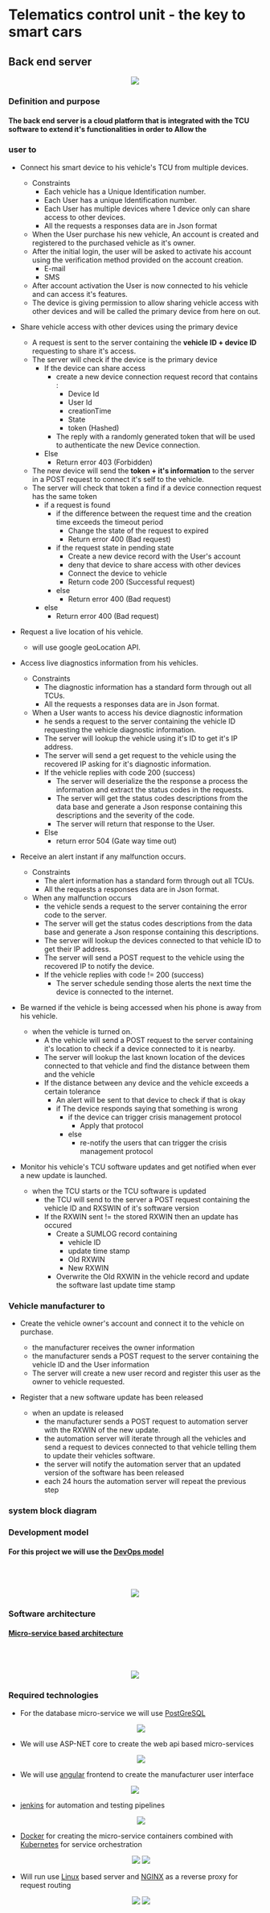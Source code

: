 # Telematics control unit - the key to smart cars

## Back end server
<p align="center">
    <img src="images/back-end-server.png"/>
</p>

### Definition and purpose

#### The back end server is a cloud platform that is integrated with the TCU software to extend it's functionalities in order to Allow the 

### user to

- Connect his smart device to his vehicle's TCU from multiple devices.
    - Constraints
        - Each vehicle has a Unique Identification number.
        - Each User has a unique Identification number.
        - Each User has multiple devices where 1 device only can share access to other devices.
        - All the requests a responses data are in Json format
    - When the User purchase his new vehicle, An account is created and registered to the purchased vehicle as it's owner.
    - After the initial login, the user will be asked to activate his account using the verification method provided on the account creation.
        - E-mail
        - SMS
    - After account activation the User is now connected to his vehicle and can access it's features.
    - The device is giving permission to allow sharing vehicle access with other devices and will be called the primary device from here on out. 
- Share vehicle access with other devices using the primary device
    - A request is sent to the server containing the <b>vehicle ID + device ID</b> requesting to share it's access.
    - The server will check if the device is the primary device
        - If the device can share access
            - create a new device connection request record that contains :
                - Device Id
                - User Id
                - creationTime
                - State
                - token (Hashed)
            - The reply with a randomly generated token that will be used to authenticate the new Device connection.
        - Else
            - Return error 403 (Forbidden)
    - The new device will send the <b>token + it's information</b> to the server in a POST request to connect it's self to the vehicle.
    - The server will check that token a find if a device connection request has the same token
        - if a request is found
            - if the difference between the request time and the creation time exceeds the timeout period
                - Change the state of the request to expired
                - Return error 400 (Bad request)
            - if the request state in pending state
                - Create a new device record with the User's account
                - deny that device to share access with other devices
                - Connect the device to vehicle
                - Return code 200 (Successful request)
            - else
                - Return error 400 (Bad request)
        - else
            - Return error 400 (Bad request)


- Request a live location of his vehicle.
    - will use google geoLocation API.

- Access live diagnostics information from his vehicles.
    - Constraints
        - The diagnostic information has a standard form through out all TCUs.
        - All the requests a responses data are in Json format.
    - When a User wants to access his device diagnostic information
        - he sends a request to the server containing the vehicle ID requesting the vehicle diagnostic information.
        - The server will lookup the vehicle using it's ID to get it's IP address.
        - The server will send a get request to the vehicle using the recovered IP asking for it's diagnostic information.
        - If the vehicle replies with code 200 (success)
            - The server will deserialize the the response a process the information and extract the status codes in the requests.
            - The server will get the status codes descriptions from the data base and generate a Json response containing this descriptions and the severity of the code.
            - The server will return that response to the User.
        - Else
            - return error 504 (Gate way time out)

- Receive an alert instant if any malfunction occurs.
    - Constraints
        - The alert information has a standard form through out all TCUs.
        - All the requests a responses data are in Json format.
    - When any malfunction occurs
        - the vehicle sends a request to the server containing the error code to the server.
        - The server will get the status codes descriptions from the data base and generate a Json response containing this descriptions.
        - The server will lookup the devices connected to that vehicle ID to get their IP address.
        - The server will send a POST request to the vehicle using the recovered IP to notify the device.
        - If the vehicle replies with code != 200 (success)
            - The server schedule sending those alerts the next time the device is connected to the internet.

- Be warned if the vehicle is being accessed when his phone is away from his vehicle.
    - when the vehicle is turned on.
        - A the vehicle will send a POST request to the server containing it's location to check if a device connected to it is nearby.
        - The server will lookup the last known location of the devices connected to that vehicle and find the distance between them and the vehicle
        - If the distance between any device and the vehicle exceeds a certain tolerance
            - An alert will be sent to that device to check if that is okay
            - if The device responds saying that something is wrong
                - if the device can trigger crisis management protocol
                    - Apply that protocol
                - else
                    - re-notify the users that can trigger the crisis management protocol

- Monitor his vehicle's TCU software updates and get notified when ever a new update is launched.
    - when the TCU starts or the TCU software is updated
        - the TCU will send to the server a POST request containing the vehicle ID and RXSWIN of it's software version
        - If the RXWIN sent != the stored RXWIN then an update has occured
            - Create a SUMLOG record containing
                - vehicle ID
                - update time stamp
                - Old RXWIN
                - New RXWIN
            - Overwrite the Old RXWIN in the vehicle record and update the software last update time stamp

### Vehicle manufacturer to
- Create the vehicle owner's account and connect it to the vehicle on purchase.
    - the manufacturer receives the owner information
    - the manufacturer sends a POST request to the server containing the vehicle ID and the User information
    - The server will create a new user record and register this user as the owner to vehicle requested.

- Register that a new software update has been released
    - when an update is released
        - the manufacturer sends a POST request to automation server with the RXWIN of the new update.
        - the automation server will iterate through all the vehicles and send a request to devices connected to that vehicle telling them to update their vehicles software.
        - the server will notify the automation server that an updated version of the software has been released
        - each 24 hours the automation server will repeat the previous step

### system block diagram
### Development model

#### For this project we will use the <a target="_blank" href="https://aws.amazon.com/devops/what-is-devops/">DevOps model </a>

<br><br>
<p align="center">
<img src="images/DevOps.png"/>
</p>

### Software architecture

#### <a target="_blank" href="https://microservices.io/">Micro-service based architecture</a>

<br><br>
<p align="center">
<img src="images/MicroServiceArchiticture.jpg">
</p>

### Required technologies

- For the database micro-service we will use <a target="_blank" href="https://www.postgresql.org/">PostGreSQL</a>
    <p align="center">
        <img src="images/postgreSQL.png">
    </p>

- We will use ASP-NET core to create the web api based micro-services
    <p align="center">
        <img src="images/asp-net-core.png">
    </p>

- We will use <a target="_blank" href="https://angular.io">angular</a> frontend to create the manufacturer user interface 
<p align="center">
    <img src="images/angular.png">
</p>

- <a target="_blank" href="https://www.jenkins.io/">jenkins</a> for automation and testing pipelines
    <p align="center">
    <img src="images/jenkins.png">
    </p>

- <a target="_blank" href="https://www.docker.com/">Docker</a> for creating the micro-service containers combined with <a target="_blank" href="https://kubernetes.io/">Kubernetes</a> for service orchestration
    <p align="center">
        <img src="images/docker.png"> 
        <img src="images/kubernetes.png"> 
    </p>

- Will run use <a target="_blank" href="https://www.linux.org/">Linux</a> based server and <a target="_blank" href="https://www.nginx.com/">NGINX</a> as a reverse proxy for request routing
    <p align="center">
        <img src="images/linux.jpeg"> 
        <img src="images/nginx.png"> 
    </p>





